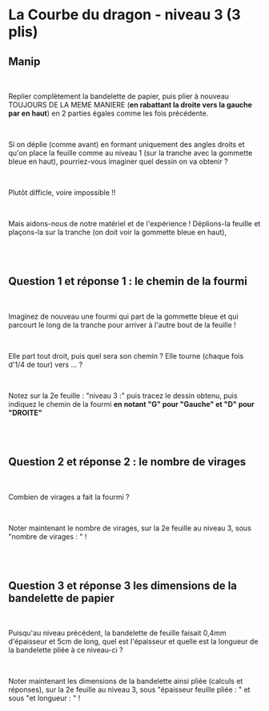 # La Courbe du dragon - niveau 3 (3 plis)

## Manip

<br>



Replier complètement la bandelette de papier, puis plier à nouveau TOUJOURS DE LA MEME MANIERE (**en rabattant la droite vers la gauche par en haut**) en 2 parties égales comme les fois précédente.

<br>

Si on déplie (comme avant) en formant uniquement des angles droits et qu'on place la feuille comme au niveau 1 (sur la tranche avec la gommette bleue en haut), pourriez-vous imaginer quel dessin on va obtenir ?

<br>

Plutôt difficle, voire impossible !!

<br>

Mais aidons-nous de notre matériel et de l'expérience ! Déplions-la feuille et plaçons-la sur la tranche (on doit voir la gommette bleue en haut), 

<br><br>

## Question 1 et réponse 1 : le chemin de la fourmi

<br>

Imaginez de nouveau une fourmi qui part de la gommette bleue et qui parcourt le long de la tranche pour arriver à l'autre bout de la feuille !

<br>

Elle part tout droit, puis quel sera son chemin ? Elle tourne (chaque fois d'1/4 de tour) vers ... ?

<br>

Notez sur la 2e feuille : "niveau 3 :" puis tracez le dessin obtenu, puis indiquez le chemin de la fourmi  **en notant "G" pour "Gauche" et "D" pour "DROITE"**

<br><br>

## Question 2 et réponse 2 : le nombre de virages

<br>

Combien de virages a fait la fourmi ?

<br>

Noter maintenant le nombre de virages, sur la 2e feuille au niveau 3, sous "nombre de virages : " ! 

<br><br>

## Question 3 et réponse 3 les dimensions de la bandelette de papier

<br>

Puisqu'au niveau précédent, la bandelette de feuille faisait 0,4mm d'épaisseur et 5cm de long, quel est l'épaisseur et quelle est la longueur de la bandelette pliée à ce niveau-ci ?

<br>

Noter maintenant les dimensions de la bandelette ainsi pliée (calculs et réponses), sur la 2e feuille au niveau 3, sous "épaisseur feuille pliée : " et sous "et longueur : " !
